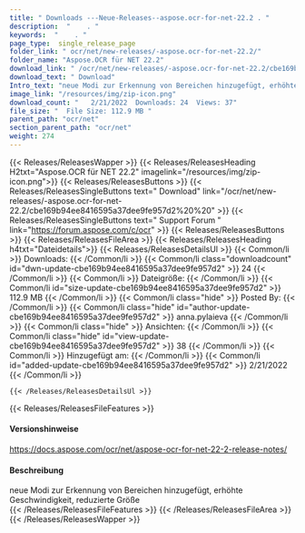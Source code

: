 ```yaml
---
title: " Downloads ---Neue-Releases--aspose.ocr-for-net-22.2 . "
description:  "    . " 
keywords:  "    . " 
page_type:  single_release_page
folder_link: " ocr/net/new-releases/-aspose.ocr-for-net-22.2/"
folder_name: "Aspose.OCR für NET 22.2"
download_link: " /ocr/net/new-releases/-aspose.ocr-for-net-22.2/cbe169b94ee8416595a37dee9fe957d2"
download_text: " Download"
Intro_text: "neue Modi zur Erkennung von Bereichen hinzugefügt, erhöhte Geschwindigkeit, reduzierte Größe"
image_link: "/resources/img/zip-icon.png"
download_count: "   2/21/2022  Downloads: 24  Views: 37"
file_size: "  File Size: 112.9 MB "
parent_path: "ocr/net"
section_parent_path: "ocr/net"
weight: 274
---
```


{{< Releases/ReleasesWapper >}}
  {{< Releases/ReleasesHeading H2txt="Aspose.OCR für NET 22.2" imagelink="/resources/img/zip-icon.png">}}
  {{< Releases/ReleasesButtons >}}
    {{< Releases/ReleasesSingleButtons text=" Download" link="/ocr/net/new-releases/-aspose.ocr-for-net-22.2/cbe169b94ee8416595a37dee9fe957d2%20%20" >}}
    {{< Releases/ReleasesSingleButtons text=" Support Forum " link="https://forum.aspose.com/c/ocr" >}}
  {{< Releases/ReleasesButtons >}}
  {{< Releases/ReleasesFileArea >}}
    {{< Releases/ReleasesHeading h4txt="Dateidetails">}}
    {{< Releases/ReleasesDetailsUl >}}
            {{< Common/li >}} Downloads: {{< /Common/li >}}
      {{< Common/li class="downloadcount" id="dwn-update-cbe169b94ee8416595a37dee9fe957d2" >}} 24 {{< /Common/li >}}
      {{< Common/li >}} Dateigröße: {{< /Common/li >}}
      {{< Common/li id="size-update-cbe169b94ee8416595a37dee9fe957d2" >}} 112.9 MB {{< /Common/li >}} 
      {{< Common/li  class="hide" >}} Posted By: {{< /Common/li >}} 
      {{< Common/li class="hide" id="author-update-cbe169b94ee8416595a37dee9fe957d2" >}} anna.pylaieva {{< /Common/li >}}
      {{< Common/li class="hide" >}} Ansichten: {{< /Common/li >}}
      {{< Common/li class="hide" id="view-update-cbe169b94ee8416595a37dee9fe957d2" >}} 38 {{< /Common/li >}}
      {{< Common/li >}} Hinzugefügt am: {{< /Common/li >}}
      {{< Common/li id="added-update-cbe169b94ee8416595a37dee9fe957d2" >}} 2/21/2022 {{< /Common/li >}} 

    {{< /Releases/ReleasesDetailsUl >}}

  {{< Releases/ReleasesFileFeatures >}}
      <h4>Versionshinweise</h4><div> <a href="https://docs.aspose.com/ocr/net/aspose-ocr-for-net-22-2-release-notes/">https://docs.aspose.com/ocr/net/aspose-ocr-for-net-22-2-release-notes/</a></div><h4> Beschreibung</h4><div class="HTMLDescription"> neue Modi zur Erkennung von Bereichen hinzugefügt, erhöhte Geschwindigkeit, reduzierte Größe</div>
  {{< /Releases/ReleasesFileFeatures >}}
 {{< /Releases/ReleasesFileArea >}}
{{< /Releases/ReleasesWapper >}}



